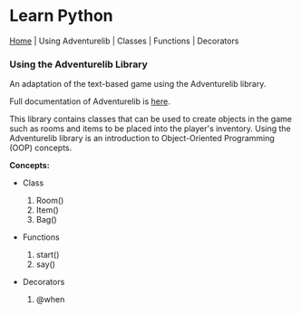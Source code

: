# Learn Python
[Home](../README.md) | Using Adventurelib | Classes | Functions | Decorators

### Using the Adventurelib Library

An adaptation of the text-based game using the Adventurelib library.

Full documentation of Adventurelib is [here](https://adventurelib.readthedocs.io/).

This library contains classes that can be used to create objects in the game such as rooms and items to be placed into the player's inventory. Using the Adventurelib library is an introduction to Object-Oriented Programming (OOP) concepts.

**Concepts:**

* Class
  1. Room()
  2. Item()
  3. Bag()

* Functions
  1. start()
  2. say()

* Decorators
  1. @when